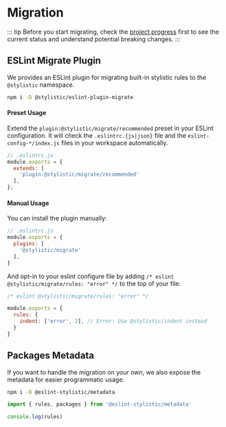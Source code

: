 # Migration

::: tip
Before you start migrating, check the [project progress](/contribute/project-progress) first to see the current status and understand potential breaking changes.
:::

## ESLint Migrate Plugin

We provides an ESLint plugin for migrating built-in stylistic rules to the `@stylistic` namespace.

```sh
npm i -D @stylistic/eslint-plugin-migrate
```

#### Preset Usage

Extend the `plugin:@stylistic/migrate/recommended` preset in your ESLint configuration. It will check the `.eslintrc.{js|json}` file and the `eslint-config-*/index.js` files in your workspace automatically.

```js
// .eslintrc.js
module.exports = {
  extends: [
    'plugin:@stylistic/migrate/recommended'
  ],
};
```

#### Manual Usage

You can install the plugin manually:

```js
// .eslintrc.js
module.exports = {
  plugins: [
    '@stylistic/migrate'
  ],
}
```

And opt-in to your eslint configure file by adding `/* eslint @stylistic/migrate/rules: "error" */` to the top of your file:

```js
/* eslint @stylistic/migrate/rules: "error" */

module.exports = {
  rules: {
    indent: ['error', 2], // Error: Use @stylistic/indent instead
  }
}
```

## Packages Metadata

If you want to handle the migration on your own, we also expose the metadata for easier programmatic usage.

```sh
npm i -D @eslint-stylistic/metadata
```

```js
import { rules, packages } from '@eslint-stylistic/metadata'

console.log(rules)
```
